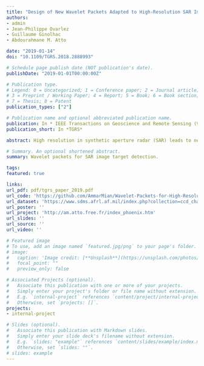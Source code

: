 ```yaml
---
title: "Design of New Wavelet Packets Adapted to High-Resolution SAR Images With an Application to Target Detection"
authors:
- admin
- Jean-Philippe Ovarlez
- Guillaume Ginolhac
- Abdourahmane M. Atto

date: "2019-01-14"
doi: "10.1109/TGRS.2018.2888993"

# Schedule page publish date (NOT publication's date).
publishDate: "2019-01-01T00:00:00Z"

# Publication type.
# Legend: 0 = Uncategorized; 1 = Conference paper; 2 = Journal article;
# 3 = Preprint / Working Paper; 4 = Report; 5 = Book; 6 = Book section;
# 7 = Thesis; 8 = Patent
publication_types: ["2"]

# Publication name and optional abbreviated publication name.
publication: In * IEEE Transactions on Geoscience and Remote Sensing (Volume 57, Issue 6, June 2019)*
publication_short: In *TGRS*

abstract: High resolution in synthetic aperture radar (SAR) leads to new physical characterizations of scatterers which are anisotropic and dispersive. These behaviors present an interesting source of diversity for target detection schemes. Unfortunately, such characteristics have been integrated and have been naturally lost in monovariate single-look SAR images. Modeling this behavior as nonstationarity, wavelet analysis has been successful in retrieving this information. However, the sharp-edge of the used wavelet functions introduces undesired high side-lobes for the strong scatterers present in the images. In this paper, a new family of parameterized wavelets, designed specifically to reduce those side lobes in the SAR image decomposition, is proposed. Target detection schemes are then explored using this spectro-angular diversity and it can be shown that in high-resolution SAR images, the non-Gaussian and robust framework leads to better results.

# Summary. An optional shortened abstract.
summary: Wavelet packets for SAR image target detection.

tags:
featured: true

links:
url_pdf: pdf/tgrs_paper_2019.pdf
url_code: 'https://github.com/AmmarMian/Wavelet-Packets-for-High-Resolution-SAR-images'
url_dataset: 'https://www.sdms.afrl.af.mil/index.php?collection=ccd_challenge'
url_poster: ''
url_project: 'http://am.atto.free.fr/index_phoenix.htm'
url_slides: ''
url_source: ''
url_video: ''

# Featured image
# To use, add an image named `featured.jpg/png` to your page's folder. 
# image:
#   caption: 'Image credit: [**Unsplash**](https://unsplash.com/photos/pLCdAaMFLTE)'
#   focal_point: ""
#   preview_only: false

# Associated Projects (optional).
#   Associate this publication with one or more of your projects.
#   Simply enter your project's folder or file name without extension.
#   E.g. `internal-project` references `content/project/internal-project/index.md`.
#   Otherwise, set `projects: []`.
projects:
- internal-project

# Slides (optional).
#   Associate this publication with Markdown slides.
#   Simply enter your slide deck's filename without extension.
#   E.g. `slides: "example"` references `content/slides/example/index.md`.
#   Otherwise, set `slides: ""`.
# slides: example
---
```



